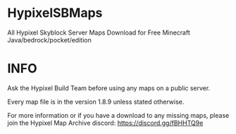 # HypixelSBMaps
All Hypixel Skyblock Server Maps Download for Free Minecraft Java/bedrock/pocket/edition
# INFO
Ask the Hypixel Build Team before using any maps on a public server.



Every map file is in the version 1.8.9 unless stated otherwise.



For more information or if you have a download to any missing maps, please join the Hypixel Map Archive discord:
https://discord.gg/fBHHTQ9e
